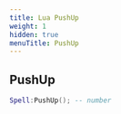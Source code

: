 ```yaml
---
title: Lua PushUp
weight: 1
hidden: true
menuTitle: PushUp
---
```

## PushUp
```lua
Spell:PushUp(); -- number
```
